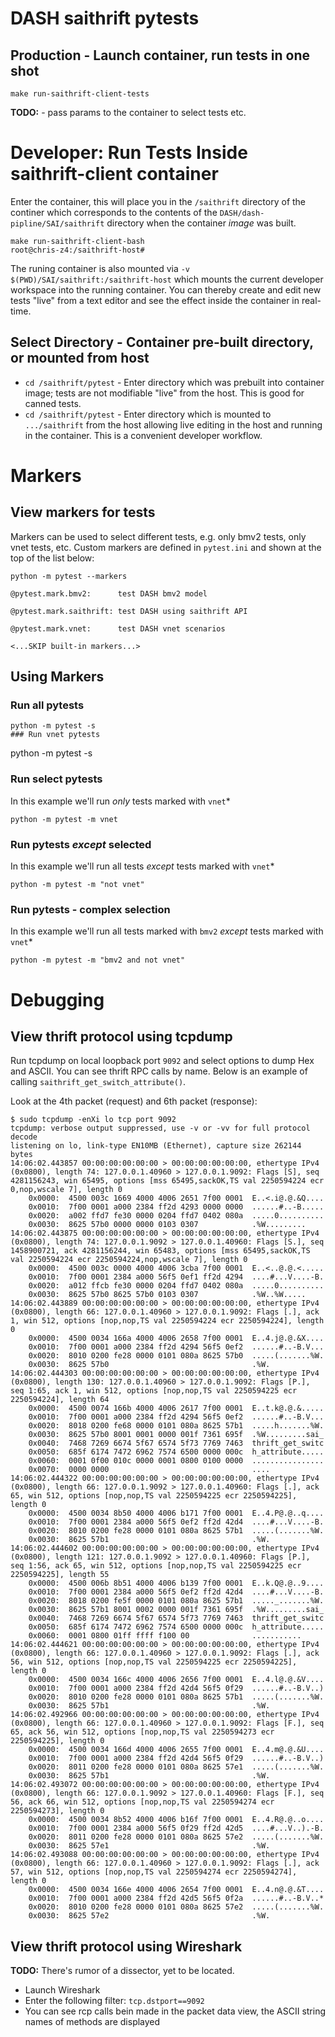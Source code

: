 # DASH saithrift pytests
## Production - Launch container, run tests in one shot
```
make run-saithrift-client-tests
```

**TODO:** - pass params to the container to select tests etc.
# Developer: Run Tests Inside saithrift-client container
Enter the container, this will place you in the `/saithrift` directory of the continer which corresponds to the contents of the `DASH/dash-pipline/SAI/saithrift` directory when the container *image* was built.
```
make run-saithrift-client-bash 
root@chris-z4:/saithrift-host# 
```
The runing container is also mounted via `-v $(PWD)/SAI/saithrift:/saithrift-host`  which mounts the current developer workspace into the running container. You can thereby create and edit new tests "live" from a text editor and see the effect inside the container in real-time.

## Select Directory - Container pre-built directory, or mounted from host

* `cd /saithrift/pytest` - Enter directory which was prebuilt into container image; tests are not modifiable "live" from the host. This is good for canned tests.
* `cd /saithrift/pytest` - Enter directory which is mounted to `.../saithrift` from the host allowing live editing in the host and running in the container. This is a convenient developer workflow.

# Markers
## View markers for tests
Markers can be used to select different tests, e.g. only bmv2 tests, only vnet tests, etc.
Custom markers are defined in `pytest.ini` and shown at the top of the list below:

```
python -m pytest --markers

@pytest.mark.bmv2:      test DASH bmv2 model

@pytest.mark.saithrift: test DASH using saithrift API

@pytest.mark.vnet:      test DASH vnet scenarios

<...SKIP built-in markers...>
```
## Using Markers
### Run all pytests
```
python -m pytest -s
### Run vnet pytests
```
python -m pytest -s

### Run select pytests
In this example we'll run *only* tests marked with `vnet`*
```
python -m pytest -m vnet
```
### Run pytests *except* selected
In this example we'll run all tests *except* tests marked with `vnet`*
```
python -m pytest -m "not vnet"
```

### Run pytests - complex selection
In this example we'll run all tests marked with `bmv2`  *except* tests marked with `vnet`*
```
python -m pytest -m "bmv2 and not vnet"
```
# Debugging
## View thrift protocol using tcpdump
Run tcpdump on local loopback port `9092` and select options to dump Hex and ASCII. You can see thrift RPC calls by name. Below is an example of calling `saithrift_get_switch_attribute()`.

Look at the 4th packet (request) and 6th packet (response):

```
$ sudo tcpdump -enXi lo tcp port 9092
tcpdump: verbose output suppressed, use -v or -vv for full protocol decode
listening on lo, link-type EN10MB (Ethernet), capture size 262144 bytes
14:06:02.443857 00:00:00:00:00:00 > 00:00:00:00:00:00, ethertype IPv4 (0x0800), length 74: 127.0.0.1.40960 > 127.0.0.1.9092: Flags [S], seq 4281156243, win 65495, options [mss 65495,sackOK,TS val 2250594224 ecr 0,nop,wscale 7], length 0
	0x0000:  4500 003c 1669 4000 4006 2651 7f00 0001  E..<.i@.@.&Q....
	0x0010:  7f00 0001 a000 2384 ff2d 4293 0000 0000  ......#..-B.....
	0x0020:  a002 ffd7 fe30 0000 0204 ffd7 0402 080a  .....0..........
	0x0030:  8625 57b0 0000 0000 0103 0307            .%W.........
14:06:02.443875 00:00:00:00:00:00 > 00:00:00:00:00:00, ethertype IPv4 (0x0800), length 74: 127.0.0.1.9092 > 127.0.0.1.40960: Flags [S.], seq 1458900721, ack 4281156244, win 65483, options [mss 65495,sackOK,TS val 2250594224 ecr 2250594224,nop,wscale 7], length 0
	0x0000:  4500 003c 0000 4000 4006 3cba 7f00 0001  E..<..@.@.<.....
	0x0010:  7f00 0001 2384 a000 56f5 0ef1 ff2d 4294  ....#...V....-B.
	0x0020:  a012 ffcb fe30 0000 0204 ffd7 0402 080a  .....0..........
	0x0030:  8625 57b0 8625 57b0 0103 0307            .%W..%W.....
14:06:02.443889 00:00:00:00:00:00 > 00:00:00:00:00:00, ethertype IPv4 (0x0800), length 66: 127.0.0.1.40960 > 127.0.0.1.9092: Flags [.], ack 1, win 512, options [nop,nop,TS val 2250594224 ecr 2250594224], length 0
	0x0000:  4500 0034 166a 4000 4006 2658 7f00 0001  E..4.j@.@.&X....
	0x0010:  7f00 0001 a000 2384 ff2d 4294 56f5 0ef2  ......#..-B.V...
	0x0020:  8010 0200 fe28 0000 0101 080a 8625 57b0  .....(.......%W.
	0x0030:  8625 57b0                                .%W.
14:06:02.444303 00:00:00:00:00:00 > 00:00:00:00:00:00, ethertype IPv4 (0x0800), length 130: 127.0.0.1.40960 > 127.0.0.1.9092: Flags [P.], seq 1:65, ack 1, win 512, options [nop,nop,TS val 2250594225 ecr 2250594224], length 64
	0x0000:  4500 0074 166b 4000 4006 2617 7f00 0001  E..t.k@.@.&.....
	0x0010:  7f00 0001 a000 2384 ff2d 4294 56f5 0ef2  ......#..-B.V...
	0x0020:  8018 0200 fe68 0000 0101 080a 8625 57b1  .....h.......%W.
	0x0030:  8625 57b0 8001 0001 0000 001f 7361 695f  .%W.........sai_
	0x0040:  7468 7269 6674 5f67 6574 5f73 7769 7463  thrift_get_switc
	0x0050:  685f 6174 7472 6962 7574 6500 0000 000c  h_attribute.....
	0x0060:  0001 0f00 010c 0000 0001 0800 0100 0000  ................
	0x0070:  0000 0000                                ....
14:06:02.444322 00:00:00:00:00:00 > 00:00:00:00:00:00, ethertype IPv4 (0x0800), length 66: 127.0.0.1.9092 > 127.0.0.1.40960: Flags [.], ack 65, win 512, options [nop,nop,TS val 2250594225 ecr 2250594225], length 0
	0x0000:  4500 0034 8b50 4000 4006 b171 7f00 0001  E..4.P@.@..q....
	0x0010:  7f00 0001 2384 a000 56f5 0ef2 ff2d 42d4  ....#...V....-B.
	0x0020:  8010 0200 fe28 0000 0101 080a 8625 57b1  .....(.......%W.
	0x0030:  8625 57b1                                .%W.
14:06:02.444602 00:00:00:00:00:00 > 00:00:00:00:00:00, ethertype IPv4 (0x0800), length 121: 127.0.0.1.9092 > 127.0.0.1.40960: Flags [P.], seq 1:56, ack 65, win 512, options [nop,nop,TS val 2250594225 ecr 2250594225], length 55
	0x0000:  4500 006b 8b51 4000 4006 b139 7f00 0001  E..k.Q@.@..9....
	0x0010:  7f00 0001 2384 a000 56f5 0ef2 ff2d 42d4  ....#...V....-B.
	0x0020:  8018 0200 fe5f 0000 0101 080a 8625 57b1  ....._.......%W.
	0x0030:  8625 57b1 8001 0002 0000 001f 7361 695f  .%W.........sai_
	0x0040:  7468 7269 6674 5f67 6574 5f73 7769 7463  thrift_get_switc
	0x0050:  685f 6174 7472 6962 7574 6500 0000 000c  h_attribute.....
	0x0060:  0001 0800 01ff ffff f100 00              ...........
14:06:02.444621 00:00:00:00:00:00 > 00:00:00:00:00:00, ethertype IPv4 (0x0800), length 66: 127.0.0.1.40960 > 127.0.0.1.9092: Flags [.], ack 56, win 512, options [nop,nop,TS val 2250594225 ecr 2250594225], length 0
	0x0000:  4500 0034 166c 4000 4006 2656 7f00 0001  E..4.l@.@.&V....
	0x0010:  7f00 0001 a000 2384 ff2d 42d4 56f5 0f29  ......#..-B.V..)
	0x0020:  8010 0200 fe28 0000 0101 080a 8625 57b1  .....(.......%W.
	0x0030:  8625 57b1                                .%W.
14:06:02.492966 00:00:00:00:00:00 > 00:00:00:00:00:00, ethertype IPv4 (0x0800), length 66: 127.0.0.1.40960 > 127.0.0.1.9092: Flags [F.], seq 65, ack 56, win 512, options [nop,nop,TS val 2250594273 ecr 2250594225], length 0
	0x0000:  4500 0034 166d 4000 4006 2655 7f00 0001  E..4.m@.@.&U....
	0x0010:  7f00 0001 a000 2384 ff2d 42d4 56f5 0f29  ......#..-B.V..)
	0x0020:  8011 0200 fe28 0000 0101 080a 8625 57e1  .....(.......%W.
	0x0030:  8625 57b1                                .%W.
14:06:02.493072 00:00:00:00:00:00 > 00:00:00:00:00:00, ethertype IPv4 (0x0800), length 66: 127.0.0.1.9092 > 127.0.0.1.40960: Flags [F.], seq 56, ack 66, win 512, options [nop,nop,TS val 2250594274 ecr 2250594273], length 0
	0x0000:  4500 0034 8b52 4000 4006 b16f 7f00 0001  E..4.R@.@..o....
	0x0010:  7f00 0001 2384 a000 56f5 0f29 ff2d 42d5  ....#...V..).-B.
	0x0020:  8011 0200 fe28 0000 0101 080a 8625 57e2  .....(.......%W.
	0x0030:  8625 57e1                                .%W.
14:06:02.493088 00:00:00:00:00:00 > 00:00:00:00:00:00, ethertype IPv4 (0x0800), length 66: 127.0.0.1.40960 > 127.0.0.1.9092: Flags [.], ack 57, win 512, options [nop,nop,TS val 2250594274 ecr 2250594274], length 0
	0x0000:  4500 0034 166e 4000 4006 2654 7f00 0001  E..4.n@.@.&T....
	0x0010:  7f00 0001 a000 2384 ff2d 42d5 56f5 0f2a  ......#..-B.V..*
	0x0020:  8010 0200 fe28 0000 0101 080a 8625 57e2  .....(.......%W.
	0x0030:  8625 57e2                                .%W.

```
## View thrift protocol using Wireshark
**TODO:** There's rumor of a dissector, yet to be located.

* Launch Wireshark
* Enter the following filter: `tcp.dstport==9092`
* You can see rcp calls bein made in the packet data view, the ASCII string names of methods are displayed